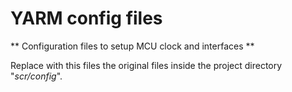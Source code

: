 # YARM config files

** Configuration files to setup MCU clock and interfaces **

Replace with this files the original files inside the project directory "*scr/config*".
